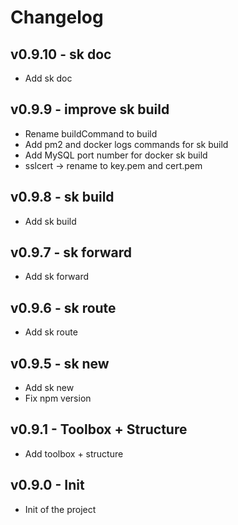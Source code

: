 # Changelog

## v0.9.10 - sk doc

- Add sk doc

## v0.9.9 - improve sk build

- Rename buildCommand to build
- Add pm2 and docker logs commands for sk build
- Add MySQL port number for docker sk build
- sslcert -> rename to key.pem and cert.pem

## v0.9.8 - sk build

- Add sk build

## v0.9.7 - sk forward

- Add sk forward

## v0.9.6 - sk route

- Add sk route

## v0.9.5 - sk new

- Add sk new
- Fix npm version

## v0.9.1 - Toolbox + Structure

- Add toolbox + structure

## v0.9.0 - Init

- Init of the project
